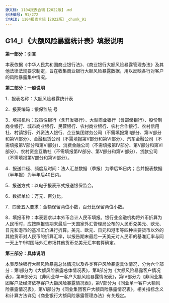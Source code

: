 ```yaml
---
源文档: 1104报表合辑【2022版】.md
分块编号: 91/272
分块ID: 1104报表合辑【2022版】_chunk_91
---
```


## G14\_I 《大额风险暴露统计表》填报说明

**第一部分：引言**

本表依据《中华人民共和国商业银行法》、《商业银行大额风险暴露管理办法》及其他法律法规要求制定，旨在收集商业银行大额风险暴露数据，用以反映各行对客户的风险暴露集中情况。

**第二部分：一般说明**

1．报表名称：大额风险暴露统计表

2．报表编码：银保监统 号

3．填报机构：政策性银行（含开发银行）、大型商业银行（含邮储银行）、股份制商业银行、城市商业银行、民营银行、农村商业银行、农村合作银行、农村信用社、村镇银行、外资法人银行、企业集团财务公司（不需填报第II部分、第Ⅳ部分和第Ⅵ部分）、金融租赁公司（不需填报第V部分和第VI部分）、汽车金融公司（不需填报第V部分和第VI部分）、消费金融公司（不需填报第IV部分、第V部分和第VI部分）、农村资金互助社（不需填报第IV部分、第V部分和第VI部分）、贷款公司（不需填报第V部分和第VI部分）。

4．报送口径、频度及时间：法人汇总数据（季报）为季后18日内；合并报表数据（半年报）为半年后40日内。

5．报送方式：以电子报表形式报送银保监会。

6．数据单位：万元、百分比。

7．四舍五入要求：金额保留两位小数，百分比保留两位小数。

8．填报币种：本表要求以本外币合计人民币填报。银行业金融机构将外币折算为人民币时，应按照报告期末最后一天国家外汇管理局公布的人民币兑美元、欧元、日元和港币的基准汇价进行折算。美元、欧元、日元和港币等四种主要货币以外的其他货币对人民币的折算汇率，以报告期末最后一天美元对人民币的基准汇率与同一天上午9时国际外汇市场其他货币兑美元汇率套算确定。

**第三部分：具体说明**

本表反映银行大额风险暴露总体情况以及各类客户风险暴露具体情况，分为六个部分：第I部分为《大额风险暴露总体情况表》，第II部分为《大额风险暴露客户情况表》，第III部分为《非同业单一客户大额风险暴露情况表》，第IV部分为《非同业集团客户及经济依存客户大额风险暴露情况表》，第V部分为《同业单一客户大额风险暴露情况表》，第VI部分为《同业集团客户大额风险暴露情况表》。相关指标含义和计算方法详见《商业银行大额风险暴露管理办法》有关规定。

